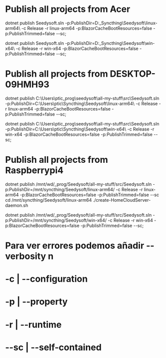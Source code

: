 ﻿# Publish all projects from Acer
dotnet publish Seedysoft.sln -p:PublishDir=D:\_Syncthing\Seedysoft\linux-arm64\  -c Release  -r linux-arm64  -p:BlazorCacheBootResources=false  -p:PublishTrimmed=false  --sc;

dotnet publish Seedysoft.sln -p:PublishDir=D:\_Syncthing\Seedysoft\win-x64\      -c Release  -r win-x64      -p:BlazorCacheBootResources=false  -p:PublishTrimmed=false  --sc;

# Publish all projects from DESKTOP-09HMH93
dotnet publish C:\Users\ptic\_prog\seedysoft\all-my-stuff\src\Seedysoft.sln -p:PublishDir=C:\Users\ptic\Syncthing\Seedysoft\linux-arm64\  -c Release  -r linux-arm64  -p:BlazorCacheBootResources=false  -p:PublishTrimmed=false  --sc;

dotnet publish C:\Users\ptic\_prog\seedysoft\all-my-stuff\src\Seedysoft.sln -p:PublishDir=C:\Users\ptic\Syncthing\Seedysoft\win-x64\      -c Release  -r win-x64      -p:BlazorCacheBootResources=false  -p:PublishTrimmed=false  --sc;

# Publish all projects from Raspberrypi4
dotnet publish /mnt/wd/_prog/Seedysoft/all-my-stuff/src/Seedysoft.sln -p:PublishDir=/mnt/syncthing/Seedysoft/linux-arm64/ -c Release  -r linux-arm64  -p:BlazorCacheBootResources=false  -p:PublishTrimmed=false  --sc
cd /mnt/syncthing/Seedysoft/linux-arm64
./create-HomeCloudServer-daemon.sh

dotnet publish /mnt/wd/_prog/Seedysoft/all-my-stuff/src/Seedysoft.sln -p:PublishDir=/mnt/syncthing/Seedysoft/win-x64/     -c Release  -r win-x64      -p:BlazorCacheBootResources=false  -p:PublishTrimmed=false  --sc;


# Para ver errores podemos añadir --verbosity n

#   -c | --configuration
#   -p | --property
#   -r | --runtime
# --sc | --self-contained
